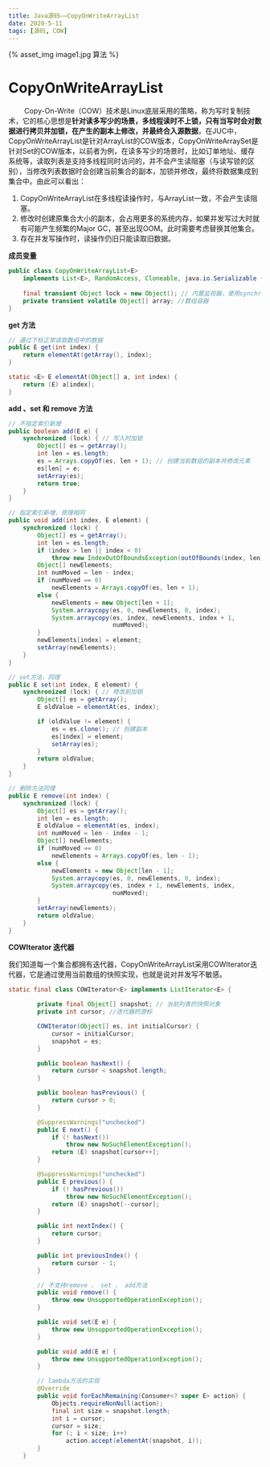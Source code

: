 ```yaml
---
title: Java源码——CopyOnWriteArrayList
date: 2020-5-11
tags: [源码, COW]
---
```

{% asset_img image1.jpg 算法 %}

# CopyOnWriteArrayList
<!--more-->

&nbsp;&nbsp;&nbsp;&nbsp;&nbsp;&nbsp;&nbsp;&nbsp;Copy-On-Write（COW）技术是Linux底层采用的策略，称为写时复制技术，它的核心思想是**针对读多写少的场景，多线程读时不上锁，只有当写时会对数据进行拷贝并加锁，在产生的副本上修改，并最终合入源数据**，在JUC中，CopyOnWriteArrayList是针对ArrayList的COW版本，CopyOnWriteArraySet是针对Set的COW版本，以前者为例，在读多写少的场景时，比如订单地址、缓存系统等，读取列表是支持多线程同时访问的，并不会产生读阻塞（与读写锁的区别），当修改列表数据时会创建当前集合的副本，加锁并修改，最终将数据集成到集合中。由此可以看出：

1. CopyOnWriteArrayList在多线程读操作时，与ArrayList一致，不会产生读阻塞。
2. 修改时创建原集合大小的副本，会占用更多的系统内存，如果并发写过大时就有可能产生频繁的Major GC，甚至出现OOM。此时需要考虑替换其他集合。
3. 存在并发写操作时，读操作仍旧只能读取旧数据。



**成员变量**

```java
public class CopyOnWriteArrayList<E>
    implements List<E>, RandomAccess, Cloneable, java.io.Serializable {
    
    final transient Object lock = new Object(); // 内置监视器，使用synchronized
    private transient volatile Object[] array; //数组容器
}
```



**get 方法**

```java
// 通过下标正常读取数组中的数据
public E get(int index) {
    return elementAt(getArray(), index);
}

static <E> E elementAt(Object[] a, int index) {
    return (E) a[index];
}
```



**add 、set 和 remove 方法**

```java
// 不指定索引新增
public boolean add(E e) {
    synchronized (lock) { // 写入时加锁
        Object[] es = getArray();
        int len = es.length;
        es = Arrays.copyOf(es, len + 1); // 创建当前数组的副本并修改元素
        es[len] = e;
        setArray(es);
        return true;
    }
}

// 指定索引新增，原理相同
public void add(int index, E element) {
    synchronized (lock) {
        Object[] es = getArray();
        int len = es.length;
        if (index > len || index < 0)
            throw new IndexOutOfBoundsException(outOfBounds(index, len));
        Object[] newElements;
        int numMoved = len - index;
        if (numMoved == 0)
            newElements = Arrays.copyOf(es, len + 1);
        else {
            newElements = new Object[len + 1];
            System.arraycopy(es, 0, newElements, 0, index);
            System.arraycopy(es, index, newElements, index + 1,
                             numMoved);
        }
        newElements[index] = element;
        setArray(newElements);
    }
}

// set方法，同理
public E set(int index, E element) {
    synchronized (lock) { // 修改前加锁
        Object[] es = getArray();
        E oldValue = elementAt(es, index);

        if (oldValue != element) {
            es = es.clone(); // 创建副本
            es[index] = element;
            setArray(es);
        }
        return oldValue;
    }
}

// 删除方法同理
public E remove(int index) {
    synchronized (lock) {
        Object[] es = getArray();
        int len = es.length;
        E oldValue = elementAt(es, index);
        int numMoved = len - index - 1;
        Object[] newElements;
        if (numMoved == 0)
            newElements = Arrays.copyOf(es, len - 1);
        else {
            newElements = new Object[len - 1];
            System.arraycopy(es, 0, newElements, 0, index);
            System.arraycopy(es, index + 1, newElements, index,
                             numMoved);
        }
        setArray(newElements);
        return oldValue;
    }
}
```



**COWIterator 迭代器**

我们知道每一个集合都拥有迭代器，CopyOnWriteArrayList采用COWIterator迭代器，它是通过使用当前数组的快照实现，也就是说对并发写不敏感。

```java
static final class COWIterator<E> implements ListIterator<E> {
    
        private final Object[] snapshot; // 当前列表的快照对象
        private int cursor; //迭代器的游标

        COWIterator(Object[] es, int initialCursor) {
            cursor = initialCursor;
            snapshot = es;
        }

        public boolean hasNext() {
            return cursor < snapshot.length;
        }

        public boolean hasPrevious() {
            return cursor > 0;
        }

        @SuppressWarnings("unchecked")
        public E next() {
            if (! hasNext())
                throw new NoSuchElementException();
            return (E) snapshot[cursor++];
        }

        @SuppressWarnings("unchecked")
        public E previous() {
            if (! hasPrevious())
                throw new NoSuchElementException();
            return (E) snapshot[--cursor];
        }

        public int nextIndex() {
            return cursor;
        }

        public int previousIndex() {
            return cursor - 1;
        }

    	// 不支持remove 、 set 、 add方法
        public void remove() {
            throw new UnsupportedOperationException();
        }

        public void set(E e) {
            throw new UnsupportedOperationException();
        }

        public void add(E e) {
            throw new UnsupportedOperationException();
        }

    	// lambda方法的实现
        @Override
        public void forEachRemaining(Consumer<? super E> action) {
            Objects.requireNonNull(action);
            final int size = snapshot.length;
            int i = cursor;
            cursor = size;
            for (; i < size; i++)
                action.accept(elementAt(snapshot, i));
        }
    }
```

